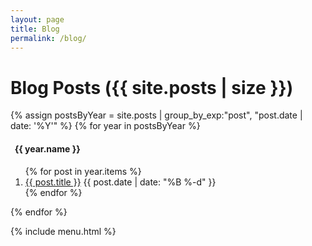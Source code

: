 ```yaml
---
layout: page
title: Blog
permalink: /blog/
---
```


<div class="container-blog-header">
    <h1><i class="fas fa-archive"></i>
    <span>Blog Posts ({{ site.posts | size }})</span>
    </h1>
</div>

<div class="container-post">
<div class="post-content">

{% assign postsByYear = site.posts | group_by_exp:"post", "post.date | date: '%Y'" %}
{% for year in postsByYear %}
	<h4><i class="far fa-calendar-alt"></i>&nbsp; {{ year.name }}</h4>
	<ol>
    {% for post in year.items %}
		<li><a href="{{ post.url }}" title="{{ post.title | escape }}">{{ post.title }}</a> <span>{{ post.date | date: "%B %-d" }}</span></li>
    {% endfor %}
	</ol>
{% endfor %}
</div>
</div>

{% include menu.html %}
